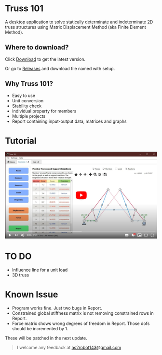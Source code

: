 # Truss 101
A desktop application to solve statically determinate and indeterminate 2D truss structures using Matrix Displacement Method (aka Finite Element Method).

## Where to download?
Click [Download](https://github.com/MShawon/Truss-101/releases/download/1.0.2/Truss.101_win_Setup_v1.0.2.exe) to get the latest version.

Or go to [Releases](https://github.com/MShawon/Truss-101/releases) and download file named with setup.

## Why Truss 101?
* Easy to use
* Unit conversion
* Stability check
* Individual property for members
* Multiple projects
* Report containing input-output data, matrices and graphs

# Tutorial 

[![YouTube video](Tutorial/YouTube_photo.png)](https://www.youtube.com/watch?v=5yi33cXewrU)


# TO DO

* Influence line for a unit load
* 3D truss

# Known Issue
* Program works fine. Just two bugs in Report.
* Constrained global stiffness matrix is not removing constrained rows in Report.
* Force matrix shows wrong degrees of freedom in Report. Those dofs should be incremented by 1.

These will be patched in the next update.

> I welcome any feedback at as2robot143@gmail.com


